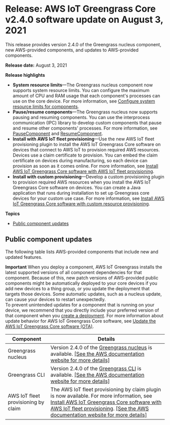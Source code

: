 # Release: AWS IoT Greengrass Core v2\.4\.0 software update on August 3, 2021<a name="greengrass-release-2021-08-03"></a>

This release provides version 2\.4\.0 of the Greengrass nucleus component, new AWS\-provided components, and updates to AWS\-provided components\.

**Release date:** August 3, 2021

**Release highlights**
+ **System resource limits**—The Greengrass nucleus component now supports system resource limits\. You can configure the maximum amount of CPU and RAM usage that each component's processes can use on the core device\. For more information, see [Configure system resource limits for components](configure-greengrass-core-v2.md#configure-component-system-resource-limits)\.
+ **Pause/resume components**—The Greengrass nucleus now supports pausing and resuming components\. You can use the interprocess communication \(IPC\) library to develop custom components that pause and resume other components' processes\. For more information, see [PauseComponent](ipc-component-lifecycle.md#ipc-operation-pausecomponent) and [ResumeComponent](ipc-component-lifecycle.md#ipc-operation-resumecomponent)\.
+ **Install with AWS IoT fleet provisioning**—Use the new AWS IoT fleet provisioning plugin to install the AWS IoT Greengrass Core software on devices that connect to AWS IoT to provision required AWS resources\. Devices use a claim certificate to provision\. You can embed the claim certificate on devices during manufacturing, so each device can provision as soon as it comes online\. For more information, see [Install AWS IoT Greengrass Core software with AWS IoT fleet provisioning](fleet-provisioning.md)\.
+ **Install with custom provisioning**—Develop a custom provisioning plugin to provision required AWS resources when you install the AWS IoT Greengrass Core software on devices\. You can create a Java application that runs during installation to set up Greengrass core devices for your custom use case\. For more information, see [Install AWS IoT Greengrass Core software with custom resource provisioning](custom-provisioning.md)\.

**Topics**
+ [Public component updates](#greengrass-2021-08-03-components)

## Public component updates<a name="greengrass-2021-08-03-components"></a>

The following table lists AWS\-provided components that include new and updated features\. 

**Important**  <a name="component-patch-update-note"></a>
<a name="component-patch-update"></a>When you deploy a component, AWS IoT Greengrass installs the latest supported versions of all component dependencies for that component\. Because of this, new patch versions of AWS\-provided public components might be automatically deployed to your core devices if you add new devices to a thing group, or you update the deployment that targets those devices\. Some automatic updates, such as a nucleus update, can cause your devices to restart unexpectedly\.   
<a name="component-version-pinning"></a>To prevent unintended updates for a component that is running on your device, we recommend that you directly include your preferred version of that component when you [create a deployment](create-deployments.md)\. For more information about update behavior for AWS IoT Greengrass Core software, see [Update the AWS IoT Greengrass Core software \(OTA\)](update-greengrass-core-v2.md)\.


| **Component** | **Details** | 
| --- | --- | 
| Greengrass nucleus | Version 2\.4\.0 of the [Greengrass nucleus](greengrass-nucleus-component.md) is available\. <a name="changelog-nucleus-2.4.0"></a>[\[See the AWS documentation website for more details\]](http://docs.aws.amazon.com/greengrass/v2/developerguide/greengrass-release-2021-08-03.html)  | 
| Greengrass CLI | Version 2\.4\.0 of the [Greengrass CLI](greengrass-cli-component.md) is available\. <a name="changelog-greengrass-cli-2.4.0"></a>[\[See the AWS documentation website for more details\]](http://docs.aws.amazon.com/greengrass/v2/developerguide/greengrass-release-2021-08-03.html)  | 
| AWS IoT fleet provisioning by claim |  The AWS IoT fleet provisioning by claim plugin is now available\. For more information, see [Install AWS IoT Greengrass Core software with AWS IoT fleet provisioning](fleet-provisioning.md)\. [\[See the AWS documentation website for more details\]](http://docs.aws.amazon.com/greengrass/v2/developerguide/greengrass-release-2021-08-03.html)  | 